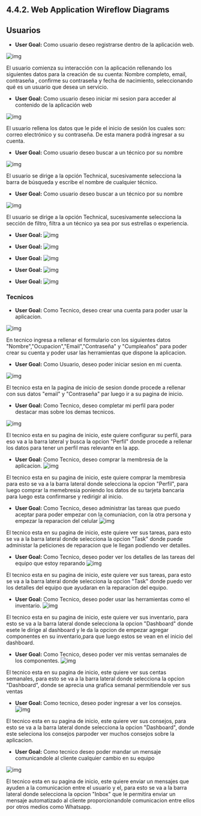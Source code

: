## 4.4.2. Web Application Wireflow Diagrams
## Usuarios

* __User Goal:__ Como usuario deseo registrarse dentro de la aplicación web.

![img](img/Group%2013.png)

El usuario comienza su interacción con la aplicación rellenando los siguientes datos para la creación de su cuenta: Nombre completo, email, contraseña , confirme su contraseña y fecha de nacimiento, seleccionando qué es  un usuario que desea un servicio.

* __User Goal:__ Como usuario deseo iniciar mi sesion para acceder al contenido de la aplicación web

![img](img/Group%2014.png)

El usuario rellena los datos que le pide el inicio de sesión los cuales son: correo electrónico y su contraseña. De esta manera podrá ingresar a su cuenta.

* __User Goal:__ Como usuario deseo buscar a un técnico por su nombre

![img](img/Group%2016.png)

El usuario se dirige a la opción Technical, sucesivamente selecciona la barra de búsqueda y escribe el nombre de cualquier técnico.

* __User Goal:__ Como usuario deseo buscar a un técnico por su nombre

![img](img/Group%2017.png)

El usuario se dirige a la opción Technical, sucesivamente selecciona la sección de filtro, filtra a un  técnico ya sea por sus estrellas o experiencia.


* __User Goal:__
![img](img/Group%2018.png)

* __User Goal:__
![img](img/Group%2019.png)

* __User Goal:__
![img](img/Group%2020.png)

* __User Goal:__
![img](img/Group%2021.png)

* __User Goal:__
![img](img/Group%2022.png)

### Tecnicos
* __User Goal:__ Como Tecnico, deseo crear una cuenta para poder usar la aplicacion.

![img](img/Group%203.png)

En tecnico ingresa a rellenar el formulario con los siguientes datos "Nombre","Ocupacion","Email","Contraseña" y "Cumpleaños" para poder crear su cuenta y poder usar las herramientas que dispone la aplicacion.

* __User Goal:__ Como Usuario, deseo poder iniciar sesion en mi cuenta.

![img](img/Group%204.png)

El tecnico esta en la pagina de inicio de sesion donde procede a rellenar con sus datos "email" y "Contraseña" par luego ir a su pagina de inicio.

* __User Goal:__ Como Tecnico, deseo completar mi perfil para poder destacar mas sobre los demas tecnicos.

![img](img/Group%205.png)

El tecnico esta en su pagina de inicio, este quiere configurar su perfil, para eso va a la barra lateral y busca la opcion "Perfil" donde procede a rellenar los datos para tener un perfil mas relevante en la app.

* __User Goal:__ Como Tecnico, deseo comprar la membresia de la aplicacion.
![img](img/Group%206.png)

El tecnico esta en su pagina de inicio, este quiere comprar la membresia para esto se va a la barra lateral donde selecciona la opcion "Perfil", para luego comprar la memebresia poniendo los datos de su tarjeta bancaria para luego esta confirmarse y redirigir al inicio.

* __User Goal:__ Como Tecnico, deseo administrar las tareas que puedo aceptar para poder empezar con la comuniacion, con la otra persona y empezar la reparacion del celular
![img](img/Group%207.png)

El tecnico esta en su pagina de inicio, este quiere ver sus tareas, para esto se va a la barra lateral donde selecciona la opcion "Task" donde puede administar la peticiones de reparacion que le llegan podiendo ver detalles.

* __User Goal:__ Como Tecnico, deseo poder ver los detalles de las tareas del equipo que estoy reparando
![img](img/Group%208.png)

El tecnico esta en su pagina de inicio, este quiere ver sus tareas, para esto se va a la barra lateral donde selecciona la opcion "Task" donde puedo ver los detalles del equipo que ayudaran en la reparacion del equipo.

* __User Goal:__ Como Tecnico, deseo poder usar las herramientas como el inventario.
![img](img/Group%209.png)

El tecnico esta en su pagina de inicio, este quiere ver sus inventario, para esto se va a la barra lateral donde selecciona la opcion "Dashboard" donde esete le dirige al dashboard y le da la opcion de empezar agregar componentes en su inventario,para que luego estos se vean en el inicio del dashboard.

* __User Goal:__ Como Tecnico, deseo poder ver mis ventas semanales de los componentes.
![img](img/Group%2010.png)

El tecnico esta en su pagina de inicio, este quiere ver sus centas semanales, para esto se va a la barra lateral donde selecciona la opcion "Dashboard", donde se aprecia una grafica semanal permitiendole ver sus ventas
* __User Goal:__ Como tecnico, deseo poder ingresar a ver los consejos.
![img](img/Group%2011.png)

El tecnico esta en su pagina de inicio, este quiere ver sus consejos, para esto se va a la barra lateral donde selecciona la opcion "Dashboard", donde este seleciona los consejos  parpoder ver muchos consejos sobre la aplicacion.

* __User Goal:__  Como tecnico deseo poder mandar un mensaje comunicandole al cliente cualquier cambio en su equipo

![img](img/Group%2012.png)

El tecnico esta en su pagina de inicio, este quiere enviar un mensajes que ayuden a la comunicacion entre el usuario y el, para esto se va a la barra lateral donde selecciona la opcion "Inbox" que le permitira enviar un mensaje automatizado al cliente proporcionandole comunicacion entre ellos por otros medios como Whatsapp.